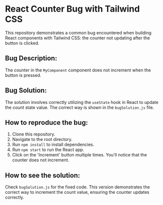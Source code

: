 # React Counter Bug with Tailwind CSS
This repository demonstrates a common bug encountered when building React components with Tailwind CSS: the counter not updating after the button is clicked.

## Bug Description:
The counter in the `MyComponent` component does not increment when the button is pressed.

## Bug Solution:
The solution involves correctly utilizing the `useState` hook in React to update the count state value. The correct way is shown in the `bugSolution.js` file.

## How to reproduce the bug:
1. Clone this repository.
2. Navigate to the root directory.
3. Run `npm install` to install dependencies.
4. Run `npm start` to run the React app.
5. Click on the 'Increment' button multiple times. You'll notice that the counter does not increment. 

## How to see the solution:
Check `bugSolution.js` for the fixed code. This version demonstrates the correct way to increment the count value, ensuring the counter updates correctly.